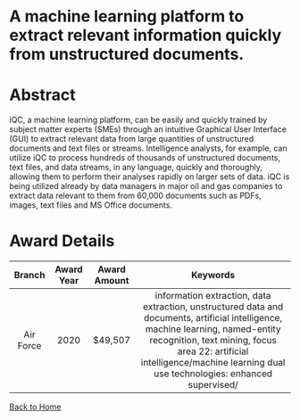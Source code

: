 
A machine learning platform to extract relevant information quickly from unstructured documents.
================================================================================================

# Abstract


iQC, a machine learning platform, can be easily and quickly trained by subject matter experts (SMEs) through an intuitive Graphical User Interface (GUI) to extract relevant data from large quantities of unstructured documents and text files or streams. Intelligence analysts, for example, can utilize iQC to process hundreds of thousands of unstructured documents, text files, and data streams, in any language, quickly and thoroughly, allowing them to perform their analyses rapidly on larger sets of data. iQC is being utilized already by data managers in major oil and gas companies to extract data relevant to them from 60,000 documents such as PDFs, images, text files and MS Office documents.  

# Award Details

|Branch|Award Year|Award Amount|Keywords|
| :---: | :---: | :---: | :---: |
|Air Force|2020|$49,507|information extraction, data extraction, unstructured data and documents, artificial intelligence, machine learning, named-entity recognition, text mining, focus area 22: artificial intelligence/machine learning dual use technologies: enhanced supervised/|
  
  


[Back to Home](https://github.com/chrischow/dod_sbir_awards/Reports/DJ/#1736)